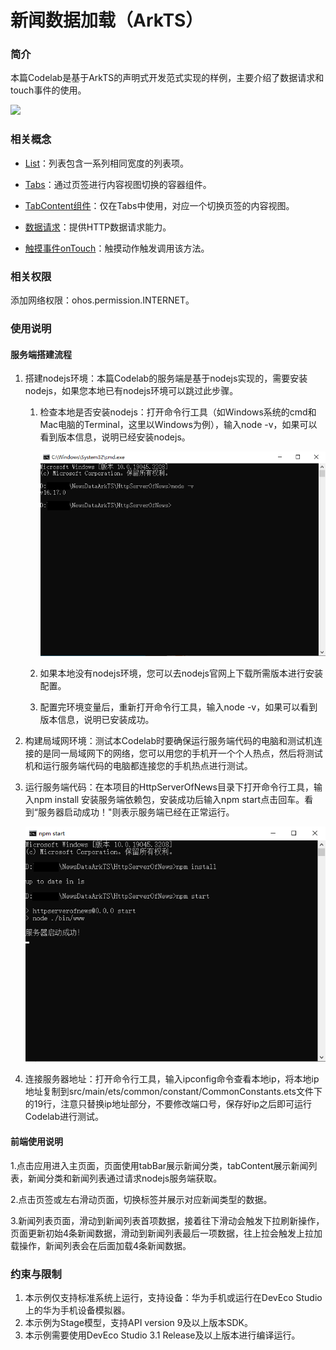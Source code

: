 ﻿
# 新闻数据加载（ArkTS）

### 简介

本篇Codelab是基于ArkTS的声明式开发范式实现的样例，主要介绍了数据请求和touch事件的使用。

![](screenshots/device/news.gif)

### 相关概念

- [List](https://developer.harmonyos.com/cn/docs/documentation/doc-references-V3/ts-container-list-0000001477981213-V3?catalogVersion=V3)：列表包含一系列相同宽度的列表项。

- [Tabs](https://developer.harmonyos.com/cn/docs/documentation/doc-references-V3/ts-container-tabs-0000001478181433-V3?catalogVersion=V3)：通过页签进行内容视图切换的容器组件。

- [TabContent组件](https://developer.harmonyos.com/cn/docs/documentation/doc-references-V3/ts-container-tabcontent-0000001478341169-V3?catalogVersion=V3)：仅在Tabs中使用，对应一个切换页签的内容视图。

- [数据请求](https://developer.harmonyos.com/cn/docs/documentation/doc-references-V3/js-apis-http-0000001478061929-V3?catalogVersion=V3)：提供HTTP数据请求能力。

- [触摸事件onTouch](https://developer.harmonyos.com/cn/docs/documentation/doc-references-V3/ts-universal-events-touch-0000001427902424-V3?catalogVersion=V3)：触摸动作触发调用该方法。

### 相关权限

添加网络权限：ohos.permission.INTERNET。

### 使用说明

#### 服务端搭建流程

1. 搭建nodejs环境：本篇Codelab的服务端是基于nodejs实现的，需要安装nodejs，如果您本地已有nodejs环境可以跳过此步骤。
   1. 检查本地是否安装nodejs：打开命令行工具（如Windows系统的cmd和Mac电脑的Terminal，这里以Windows为例），输入node -v，如果可以看到版本信息，说明已经安装nodejs。

      ![](screenshots/device/node.png)

   2. 如果本地没有nodejs环境，您可以去nodejs官网上下载所需版本进行安装配置。
   3. 配置完环境变量后，重新打开命令行工具，输入node -v，如果可以看到版本信息，说明已安装成功。
2. 构建局域网环境：测试本Codelab时要确保运行服务端代码的电脑和测试机连接的是同一局域网下的网络，您可以用您的手机开一个个人热点，然后将测试机和运行服务端代码的电脑都连接您的手机热点进行测试。
3. 运行服务端代码：在本项目的HttpServerOfNews目录下打开命令行工具，输入npm install 安装服务端依赖包，安装成功后输入npm start点击回车。看到“服务器启动成功！"则表示服务端已经在正常运行。

   ![](screenshots/device/npm_360.png)

4. 连接服务器地址：打开命令行工具，输入ipconfig命令查看本地ip，将本地ip地址复制到src/main/ets/common/constant/CommonConstants.ets文件下的19行，注意只替换ip地址部分，不要修改端口号，保存好ip之后即可运行Codelab进行测试。

#### 前端使用说明

1.点击应用进入主页面，页面使用tabBar展示新闻分类，tabContent展示新闻列表，新闻分类和新闻列表通过请求nodejs服务端获取。

2.点击页签或左右滑动页面，切换标签并展示对应新闻类型的数据。

3.新闻列表页面，滑动到新闻列表首项数据，接着往下滑动会触发下拉刷新操作，页面更新初始4条新闻数据，滑动到新闻列表最后一项数据，往上拉会触发上拉加载操作，新闻列表会在后面加载4条新闻数据。

### 约束与限制

1. 本示例仅支持标准系统上运行，支持设备：华为手机或运行在DevEco Studio上的华为手机设备模拟器。
2. 本示例为Stage模型，支持API version 9及以上版本SDK。
3. 本示例需要使用DevEco Studio 3.1 Release及以上版本进行编译运行。